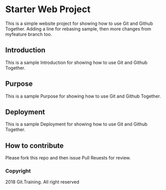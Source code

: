 # Starter Web Project 
This is a simple website project for showing how to use Git and Github Together.
Adding a line for rebasing sample, then more changes from myfeature branch too.
## Introduction
This is a sample Introduction for showing how to use Git and Github Together.

## Purpose
This is a sample Purpose for showing how to use Git and Github Together.

## Deployment
This is a sample Deployment for showing how to use Git and Github Together.

## How to contribute
Please fork this repo and then issue Pull Reuests for review.

### Copyright
2018 Git.Training. All right reserved